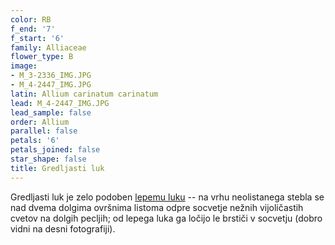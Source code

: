 ```yaml
---
color: RB
f_end: '7'
f_start: '6'
family: Alliaceae
flower_type: B
image:
- M_3-2336_IMG.JPG
- M_4-2447_IMG.JPG
latin: Allium carinatum carinatum
lead: M_4-2447_IMG.JPG
lead_sample: false
order: Allium
parallel: false
petals: '6'
petals_joined: false
star_shape: false
title: Gredljasti luk
---
```

Gredljasti luk je zelo podoben [lepemu luku](../../alliumcarinatumpulchellum/lepi-luk/) -- na vrhu neolistanega stebla se nad dvema dolgima ovršnima listoma odpre socvetje nežnih vijoličastih cvetov na dolgih pecljih; od lepega luka ga ločijo le brstiči v socvetju (dobro vidni na desni fotografiji).
